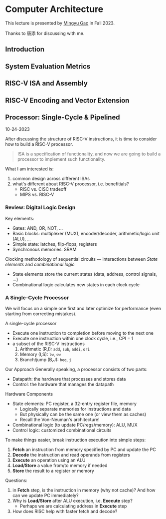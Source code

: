 # Computer Architecture


This lecture is presented by [Mingyu Gao](https://people.iiis.tsinghua.edu.cn/~gaomy/) in Fall 2023.

Thanks to 唐添 for discussing with me.

## Introduction

## System Evaluation Metrics

## RISC-V ISA and Assembly

## RISC-V Encoding and Vector Extension

## Processor: Single-Cycle & Pipelined

10-24-2023

After discussing the structure of RISC-V instructions, it is time to consider how to build a RISC-V processor. 

> ISA is a specification of functionality, and now we are going to build a processor to implement such functionality.


What I am interested is:
1. common design across different ISAs
2. what's different about RISC-V processor, i.e. benefitials?
    - RISC vs. CISC tradeoff
    - MIPS vs. RISC-V

### Review: Digital Logic Design
Key elements:
+ Gates: AND, OR, NOT, ...
+ Basic blocks: multiplexer (MUX), encoder/decoder, arithmetic/logic unit (ALU), ...
+ Simple state: latches, filp-flops, registers
+ Synchronous memories: SRAM

Clocking methodology of sequential circuits — interactions between *State elements* and *combinational logic*
- State elements store the current states (data, address, control signals, ...)
- Combinational logic calculates new states in each clock cycle

### A Single-Cycle Processor

We will focus on a simple one first and later optimize for performance (even starting from correcting mistakes).

A single-cycle processor
+ Execute one instruction to completion before moving to the next one
+ Execute one instruction within one clock cycle, i.e., CPI = 1
+ a subset of the RISC-V instructions
    1. Arithmetic (R,I): `add`, `sub`, `addi`, `ori`
    2. Memory (I,S): `lw`, `sw`
    3. Branch/jump (B,J): `beq`, `j`

Our Approach
Generally speaking, a processor consists of two parts:
+ Datapath: the hardware that processes and stores data
+ Control: the hardware that manages the datapath

Hardware Components
+ State elements: PC register, a 32-entry register file, memory
    + Logically separate memories for instructions and data
    + But physically can be the same one (or view them as caches)
    + Recall the Von-Neuman's architecture!
+ Combinational logic (to update PC/regs/memory): ALU, MUX
+ Control logic: customized combinational circuits

To make things easier, break instruction execution into simple steps:
1. **Fetch** an instruction from memory specified by PC and update the PC
2. **Decode** the instruction and read operands from registers
3. **Execute** an operation using an ALU
4. **Load/Store** a value from/to memory if needed
5. **Store** the result to a register or memory

Questions:
1. in **Fetch** step, is the instruction in memory (why not cache)? And how can we update PC immediately?
2. Why is **Load/Store** after ALU execution, i.e. **Execute** step?
    + Perhaps we are calculating address in **Execute** step
3. How does RISC help with faster fetch and decode?

